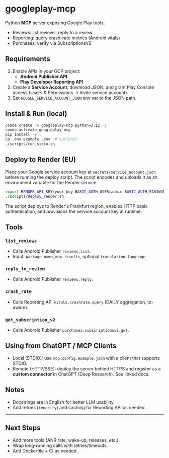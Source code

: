 # googleplay-mcp

Python **MCP** server exposing Google Play tools:

- Reviews: list reviews, reply to a review
- Reporting: query crash-rate metrics (Android vitals)
- Purchases: verify via SubscriptionsV2

## Requirements

1. Enable APIs in your GCP project:
   - **Android Publisher API**
   - **Play Developer Reporting API**
2. Create a **Service Account**, download JSON, and grant Play Console access (Users & Permissions → Invite service account).
3. Set `GOOGLE_SERVICE_ACCOUNT_JSON` env var to the JSON path.

## Install & Run (local)

```bash
conda create -n googleplay-mcp python=3.12 -y
conda activate googleplay-mcp
pip install -e .
cp .env.example .env  # optional
./scripts/run_stdio.sh
````


## Deploy to Render (EU)

Place your Google service account key at `secrets/service_account.json` before running the deploy script. The script encodes and uploads it as an environment variable for the Render service.

```bash
export RENDER_API_KEY=your_key BASIC_AUTH_USER=admin BASIC_AUTH_PASSWORD=secret
./scripts/deploy_render.sh
```

The script deploys to Render's Frankfurt region, enables HTTP basic authentication, and provisions the service account key at runtime.

## Tools

### `list_reviews`

* Calls Android Publisher `reviews.list`.
* Input: `package_name`, `max_results`, optional `translation_language`.

### `reply_to_review`

* Calls Android Publisher `reviews.reply`.

### `crash_rate`

* Calls Reporting API `vitals.crashrate.query` (DAILY aggregation, tz-aware).

### `get_subscription_v2`

* Calls Android Publisher `purchases.subscriptionsv2.get`.

## Using from ChatGPT / MCP Clients

* Local (STDIO): use `mcp.config.example.json` with a client that supports STDIO.
* Remote (HTTP/SSE): deploy the server behind HTTPS and register as a **custom connector** in ChatGPT (Deep Research). See linked docs.

## Notes

* Docstrings are in English for better LLM usability.
* Add retries (`tenacity`) and caching for Reporting API as needed.

---

## Next Steps

* Add more tools (ANR rate, wake-up, releases, etc.).
* Wrap long-running calls with retries/timeouts.
* Add Dockerfile + CI as needed.
